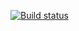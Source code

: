 [![Build status](https://ci.appveyor.com/api/projects/status/0ix5dgs7rqn49w4n/branch/main?svg=true)](https://ci.appveyor.com/project/IvNK-230/hw-web/branch/main)
